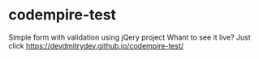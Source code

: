 # codempire-test
Simple form with validation using jQery project
Whant to see it live? Just click https://devdmitrydev.github.io/codempire-test/
